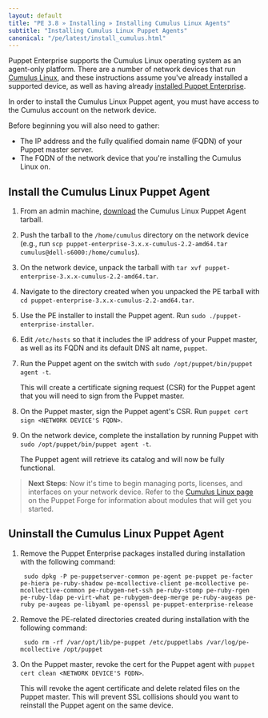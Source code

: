 ```yaml
---
layout: default
title: "PE 3.8 » Installing » Installing Cumulus Linux Agents"
subtitle: "Installing Cumulus Linux Puppet Agents"
canonical: "/pe/latest/install_cumulus.html"
---
```


Puppet Enterprise supports the Cumulus Linux operating system as an agent-only platform. There are a number of network devices that run [Cumulus Linux](http://cumulusnetworks.com/support/linux-hardware-compatibility-list/), and these instructions assume you've already installed a supported device, as well as having already [installed Puppet Enterprise](./install_basic.html).

In order to install the Cumulus Linux Puppet agent, you must have access to the Cumulus account on the network device.

Before beginning you will also need to gather:

- The IP address and the fully qualified domain name (FQDN) of your Puppet master server.
- The FQDN of the network device that you're installing the Cumulus Linux on. 

## Install the Cumulus Linux Puppet Agent

1. From an admin machine, [download][downloadpe] the Cumulus Linux Puppet Agent tarball. 
2. Push the tarball to the `/home/cumulus` directory on the network device (e.g., run `scp puppet-enterprise-3.x.x-cumulus-2.2-amd64.tar cumulus@dell-s6000:/home/cumulus`).  
3. On the network device, unpack the tarball with `tar xvf puppet-enterprise-3.x.x-cumulus-2.2-amd64.tar`.
4. Navigate to the directory created when you unpacked the PE tarball with `cd puppet-enterprise-3.x.x-cumulus-2.2-amd64.tar`.
4. Use the PE installer to install the Puppet agent. Run `sudo ./puppet-enterprise-installer`.
5. Edit `/etc/hosts` so that it includes the IP address of your Puppet master, as well as its FQDN and its default DNS alt name, `puppet`.
6. Run the Puppet agent on the switch with `sudo /opt/puppet/bin/puppet agent -t`. 

   This will create a certificate signing request (CSR) for the Puppet agent that you will need to sign from the Puppet master. 

7. On the Puppet master, sign the Puppet agent's CSR. Run `puppet cert sign <NETWORK DEVICE'S FQDN>`. 
8. On the network device, complete the installation by running Puppet with `sudo /opt/puppet/bin/puppet agent -t`.

   The Puppet agent will retrieve its catalog and will now be fully functional.
   
> **Next Steps**: Now it's time to begin managing ports, licenses, and interfaces on your network device. Refer to the [Cumulus Linux page](https://forge.puppetlabs.com/cumuluslinux/) on the Puppet Forge for information about modules that will get you started. 
   
## Uninstall the Cumulus Linux Puppet Agent

1. Remove the Puppet Enterprise packages installed during installation with the following command:

        sudo dpkg -P pe-puppetserver-common pe-agent pe-puppet pe-facter pe-hiera pe-ruby-shadow pe-mcollective-client pe-mcollective pe-mcollective-common pe-rubygem-net-ssh pe-ruby-stomp pe-ruby-rgen pe-ruby-ldap pe-virt-what pe-rubygem-deep-merge pe-ruby-augeas pe-ruby pe-augeas pe-libyaml pe-openssl pe-puppet-enterprise-release 

2. Remove the PE-related directories created during installation with the following command:

        sudo rm -rf /var/opt/lib/pe-puppet /etc/puppetlabs /var/log/pe-mcollective /opt/puppet
      
3. On the Puppet master, revoke the cert for the Puppet agent with `puppet cert clean <NETWORK DEVICE'S FQDN>`. 

   This will revoke the agent certificate and delete related files on the Puppet master. This will prevent SSL collisions should you want to reinstall the Puppet agent on the same device. 



    






























[downloadpe]: https://puppetlabs.com/download-puppet-enterprise-all
